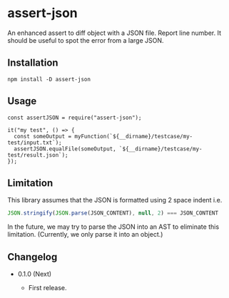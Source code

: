 assert-json
===========

An enhanced assert to diff object with a JSON file. Report line number. It should be useful to spot the error from a large JSON.

Installation
------------

```
npm install -D assert-json
```

Usage
-----

```
const assertJSON = require("assert-json");

it("my test", () => {
  const someOutput = myFunction(`${__dirname}/testcase/my-test/input.txt`);
  assertJSON.equalFile(someOutput, `${__dirname}/testcase/my-test/result.json`);
});
```

Limitation
----------

This library assumes that the JSON is formatted using 2 space indent i.e.

```js
JSON.stringify(JSON.parse(JSON_CONTENT), null, 2) === JSON_CONTENT
```

In the future, we may try to parse the JSON into an AST to eliminate this limitation. (Currently, we only parse it into an object.)

Changelog
---------

* 0.1.0 (Next)

  - First release.
